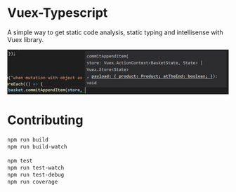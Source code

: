 # Vuex-Typescript

A simple way to get static code analysis, static typing and intellisense with Vuex library.

![Intellisense in action when using a mutation](doc/Intellisense.png)

# Contributing

```
npm run build
npm run build-watch

npm test
npm run test-watch
npm run test-debug
npm run coverage
```
